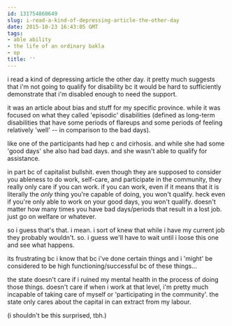 ```yaml
---
id: 131754860649
slug: i-read-a-kind-of-depressing-article-the-other-day
date: 2015-10-23 16:43:05 GMT
tags:
- able ability
- the life of an ordinary bakla
- op
title: ''
---
```

i read a kind of depressing article the other day. it pretty much suggests that i'm not going to qualify for disability bc it would be hard to sufficiently demonstrate that i'm disabled enough to need the support.

it was an article about bias and stuff for my specific province. while it was focused on what they called 'episodic' disabilities (defined as long-term disabilities that have some periods of flareups and some periods of feeling relatively 'well' -- in comparison to the bad days).

like one of the participants had hep c and cirhosis. and while she had some 'good days' she also had bad days. and she wasn't able to qualify for assistance.

in part bc of capitalist bullshit. even though they are supposed to consider you ableness to do work, self-care, and participate in the community, they really only care if you can work. if you can work, even if it means that it is literally the _only_ thing you're capable of doing, you won't qualify. heck even if you're only able to work on your good days, you won't qualify. doesn't matter how many times you have bad days/periods that result in a lost job. just go on welfare or whatever.

so i guess that's that. i mean. i sort of knew that while i have my current job they probably wouldn't. so. i guess we'll have to wait until i loose this one and see what happens.

its frustrating bc i know that bc i've done certain things and i 'might' be considered to be high functioning/successful bc of these things...

the state doesn't care if i ruined my mental health in the process of doing those things. doesn't care if when i work at that level, i'm pretty much incapable of taking care of myself or 'participating in the community'. the state only cares about the capital in can extract from my labour.

(i shouldn't be this surprised, tbh.)